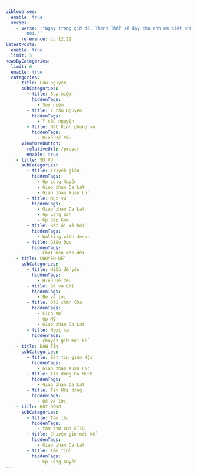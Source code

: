 ```yaml
---
bibleVerses:
  enable: true
  verses:
    - verse: '"Ngay trong giờ đó, Thánh Thần sẽ dạy cho anh em biết những điều phải
        nói."'
      reference: Lc 12,12
latestPosts:
  enable: true
  limit: 5
newsByCategories:
  limit: 6
  enable: true
  categories:
    - title: Cầu nguyện
      subCategories:
        - title: Suy niệm
          hiddenTags:
            - Suy niệm
        - title: Y cầu nguyện
          hiddenTags:
            - Ý cầu nguyện
        - title: Hát Kinh phụng vụ
          hiddenTags:
            - Hiểu Để Yêu
      viewMoreButton:
        relativeUrl: /prayer
        enable: true
    - title: SỨ VỤ
      subCategories:
        - title: Truyền giáo
          hiddenTags:
            - Gp Long Xuyên
            - Giao phan Da Lat
            - Giao phan Xuan Loc
        - title: Mục vụ
          hiddenTags:
            - Giao phan Da Lat
            - Gp Lạng Sơn
            - Gp Sài Gòn
        - title: Bác ái xã hội
          hiddenTags:
            - Walking with Jesus
        - title: Giáo Dục
          hiddenTags:
            - Chút men cho đời
    - title: CHUYÊN ĐỀ
      subCategories:
        - title: Hiểu để yêu
          hiddenTags:
            - Hiểu Để Yêu
        - title: Bé và Lời
          hiddenTags:
            - Bé và lời
        - title: Dấu chân Cha
          hiddenTags:
            - Lịch sử
            - Gp Mỹ
            - Giao phan Da Lat
        - title: Ngợi ca
          hiddenTags:
            - chuyện giờ mới kể
    - title: BẢN TIN
      subCategories:
        - title: Bản tin giáo Hội
          hiddenTags:
            - Giao phan Xuan Loc
        - title: Tin dòng Đa Minh
          hiddenTags:
            - Giao phan Da Lat
        - title: Tin Hội dòng
          hiddenTags:
            - Bé và lời
    - title: HỘI DÒNG
      subCategories:
        - title: Tâm thư
          hiddenTags:
            - tâm thư của BTTQ
        - title: Chuyện giờ mới kể
          hiddenTags:
            - Giao phan Da Lat
        - title: Tâm tình
          hiddenTags:
            - Gp Long Xuyên
---
```

